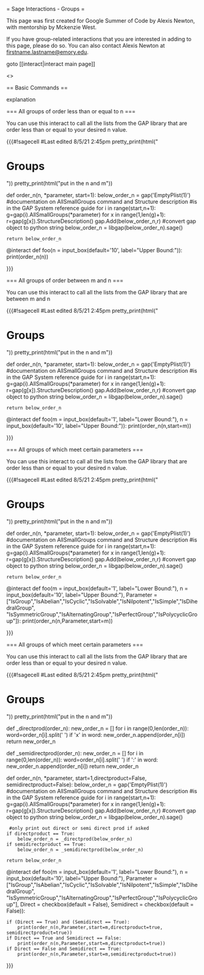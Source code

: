 = Sage Interactions - Groups =



This page was first created for Google Summer of Code by Alexis Newton, with mentorship by Mckenzie West. 

If you have group-related interactions that you are interested in adding to this page, please do so. You can also contact Alexis Newton at firstname.lastname@emory.edu.  

goto [[interact|interact main page]]

<<TableOfContents>>



== Basic Commands ==

explanation

=== All groups of order less than or equal to n ===


You can use this interact to call all the lists from the GAP library that are order less than or equal to your desired n value.


{{{#!sagecell
#Last edited 8/5/21 2:45pm
pretty_print(html("<h1>Groups</h1>"))
pretty_print(html("<h>put in the n and m<h>"))


def order_n(n, *parameter, start=1):
    below_order_n = gap('EmptyPlist(1)') 
    #documentation on AllSmallGroups command and Structure description
    #is in the GAP System reference guide 
    for i in range(start,n+1):
        g=gap(i).AllSmallGroups(*parameter)
        for x in range(1,len(g)+1):  
            r=gap(g[x]).StructureDescription()
            gap.Add(below_order_n,r)
    #convert gap object to python string
    below_order_n = libgap(below_order_n).sage()
   
    return below_order_n

@interact
def foo(n = input_box(default='10', label="Upper Bound:")):
    print(order_n(n))

}}}

=== All groups of order between m and n ===


You can use this interact to call all the lists from the GAP library that are between m and n


{{{#!sagecell
#Last edited 8/5/21 2:45pm
pretty_print(html("<h1>Groups</h1>"))
pretty_print(html("<h>put in the n and m<h>"))


def order_n(n, *parameter, start=1):
    below_order_n = gap('EmptyPlist(1)') 
    #documentation on AllSmallGroups command and Structure description
    #is in the GAP System reference guide 
    for i in range(start,n+1):
        g=gap(i).AllSmallGroups(*parameter)
        for x in range(1,len(g)+1):  
            r=gap(g[x]).StructureDescription()
            gap.Add(below_order_n,r)
    #convert gap object to python string
    below_order_n = libgap(below_order_n).sage()
   
    return below_order_n

@interact
def foo(m = input_box(default='1', label="Lower Bound:"), n = input_box(default='10', label="Upper Bound:")):
    print(order_n(n,start=m))

}}}


=== All groups of which meet certain parameters ===


You can use this interact to call all the lists from the GAP library that are order less than or equal to your desired n value.


{{{#!sagecell
#Last edited 8/5/21 2:45pm
pretty_print(html("<h1>Groups</h1>"))
pretty_print(html("<h>put in the n and m<h>"))


def order_n(n, *parameter, start=1):
    below_order_n = gap('EmptyPlist(1)') 
    #documentation on AllSmallGroups command and Structure description
    #is in the GAP System reference guide 
    for i in range(start,n+1):
        g=gap(i).AllSmallGroups(*parameter)
        for x in range(1,len(g)+1):  
            r=gap(g[x]).StructureDescription()
            gap.Add(below_order_n,r)
    #convert gap object to python string
    below_order_n = libgap(below_order_n).sage()
   
    return below_order_n

@interact
def foo(m = input_box(default='1', label="Lower Bound:"), n = input_box(default='10', label="Upper Bound:"), Parameter = 
    ["IsGroup","IsAbelian","IsCyclic","IsSolvable","IsNilpotent","IsSimple","IsDihedralGroup",
    "IsSymmetricGroup","IsAlternatingGroup","IsPerfectGroup","IsPolycyclicGroup"]):
    print(order_n(n,Parameter,start=m))

}}}



=== All groups of which meet certain parameters ===


You can use this interact to call all the lists from the GAP library that are order less than or equal to your desired n value.


{{{#!sagecell
#Last edited 8/5/21 2:45pm
pretty_print(html("<h1>Groups</h1>"))
pretty_print(html("<h>put in the n and m<h>"))

def _directprod(order_n):
    new_order_n = []
    for i in range(0,len(order_n)):
        word=order_n[i].split(' ')
        if 'x' in word:
            new_order_n.append(order_n[i])
    return new_order_n


def _semidirectprod(order_n):
    new_order_n = []
    for i in range(0,len(order_n)):
        word=order_n[i].split(' ')
        if ':' in word:
            new_order_n.append(order_n[i])
    return new_order_n

def order_n(n, *parameter, start=1,directproduct=False, semidirectproduct=False):
    below_order_n = gap('EmptyPlist(1)') 
    #documentation on AllSmallGroups command and Structure description
    #is in the GAP System reference guide 
    for i in range(start,n+1):
        g=gap(i).AllSmallGroups(*parameter)
        for x in range(1,len(g)+1):  
            r=gap(g[x]).StructureDescription()
            gap.Add(below_order_n,r)
    #convert gap object to python string
    below_order_n = libgap(below_order_n).sage()
   
     #only print out direct or semi direct prod if asked
    if directproduct == True:
        below_order_n = _directprod(below_order_n)
    if semidirectproduct == True:
        below_order_n = _semidirectprod(below_order_n)

    return below_order_n

@interact
def foo(m = input_box(default='1', label="Lower Bound:"), n = input_box(default='10', label="Upper Bound:"), Parameter = 
    ["IsGroup","IsAbelian","IsCyclic","IsSolvable","IsNilpotent","IsSimple","IsDihedralGroup",
    "IsSymmetricGroup","IsAlternatingGroup","IsPerfectGroup","IsPolycyclicGroup"], Direct = checkbox(default = False),
    Semidirect = checkbox(default = False)):
    
    
    if (Direct == True) and (Semidirect == True):
        print(order_n(n,Parameter,start=m,directproduct=true, semidirectproduct=true))
    if Direct == True and Semidirect == False:
        print(order_n(n,Parameter,start=m,directproduct=true))
    if Direct == False and Semidirect == True:
        print(order_n(n,Parameter,start=m,semidirectproduct=true))

}}}
